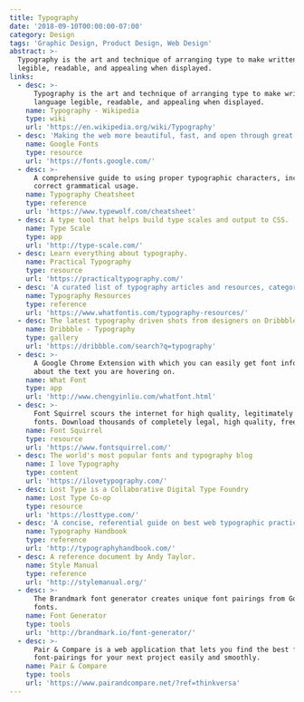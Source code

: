 ```yaml
---
title: Typography
date: '2018-09-10T00:00:00-07:00'
category: Design
tags: 'Graphic Design, Product Design, Web Design'
abstract: >-
  Typography is the art and technique of arranging type to make written language
  legible, readable, and appealing when displayed.
links:
  - desc: >-
      Typography is the art and technique of arranging type to make written
      language legible, readable, and appealing when displayed.
    name: Typography - Wikipedia
    type: wiki
    url: 'https://en.wikipedia.org/wiki/Typography'
  - desc: 'Making the web more beautiful, fast, and open through great typography.'
    name: Google Fonts
    type: resource
    url: 'https://fonts.google.com/'
  - desc: >-
      A comprehensive guide to using proper typographic characters, including
      correct grammatical usage.
    name: Typography Cheatsheet
    type: reference
    url: 'https://www.typewolf.com/cheatsheet'
  - desc: A type tool that helps build type scales and output to CSS.
    name: Type Scale
    type: app
    url: 'http://type-scale.com/'
  - desc: Learn everything about typography.
    name: Practical Typography
    type: resource
    url: 'https://practicaltypography.com/'
  - desc: 'A curated list of typography articles and resources, categorized.'
    name: Typography Resources
    type: reference
    url: 'https://www.whatfontis.com/typography-resources/'
  - desc: The latest typography driven shots from designers on Dribbble.
    name: Dribbble - Typography
    type: gallery
    url: 'https://dribbble.com/search?q=typography'
  - desc: >-
      A Google Chrome Extension with which you can easily get font information
      about the text you are hovering on.
    name: What Font
    type: app
    url: 'http://www.chengyinliu.com/whatfont.html'
  - desc: >-
      Font Squirrel scours the internet for high quality, legitimately free
      fonts. Download thousands of completely legal, high quality, free fonts.
    name: Font Squirrel
    type: resource
    url: 'https://www.fontsquirrel.com/'
  - desc: The world's most popular fonts and typography blog
    name: I love Typography
    type: content
    url: 'https://ilovetypography.com/'
  - desc: Lost Type is a Collaborative Digital Type Foundry
    name: Lost Type Co-op
    type: resource
    url: 'https://losttype.com/'
  - desc: 'A concise, referential guide on best web typographic practices.'
    name: Typography Handbook
    type: reference
    url: 'http://typographyhandbook.com/'
  - desc: A reference document by Andy Taylor.
    name: Style Manual
    type: reference
    url: 'http://stylemanual.org/'
  - desc: >-
      The Brandmark font generator creates unique font pairings from Google
      fonts.
    name: Font Generator
    type: tools
    url: 'http://brandmark.io/font-generator/'
  - desc: >-
      Pair & Compare is a web application that lets you find the best fonts and
      font-pairings for your next project easily and smoothly. 
    name: Pair & Compare
    type: tools
    url: 'https://www.pairandcompare.net/?ref=thinkversa'
---
```


